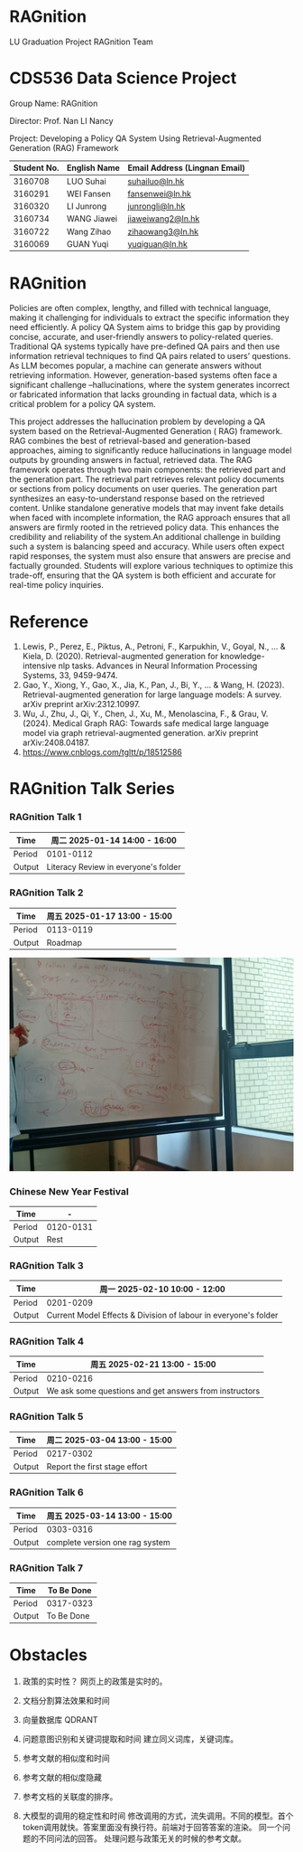 # RAGnition

LU Graduation Project RAGnition Team

# CDS536 Data Science Project

Group Name:            RAGnition

Director:              Prof. Nan LI Nancy

Project:        Developing a Policy QA System Using Retrieval-Augmented Generation (RAG) Framework

| Student No. | English Name | Email Address (Lingnan Email) |
|-------------|--------------|-------------------------------|
| 3160708     | LUO Suhai    | suhailuo@ln.hk                |
| 3160291     | WEI Fansen   | fansenwei@ln.hk               |
| 3160320     | LI Junrong   | junrongli@ln.hk               |
| 3160734     | WANG Jiawei  | jiaweiwang2@ln.hk             |
| 3160722     | Wang Zihao   | zihaowang3@ln.hk              |
| 3160069     | GUAN Yuqi    | yuqiguan@ln.hk                |

# RAGnition

Policies are often complex, lengthy, and filled with technical language, making it challenging for individuals to
extract the specific information they need efficiently. A policy QA System aims to bridge this gap by providing concise,
accurate, and user-friendly answers to policy-related queries. Traditional QA systems typically have pre-defined QA
pairs and then use information retrieval techniques to find QA pairs related to users’ questions. As LLM becomes
popular, a machine can generate answers without retrieving information. However, generation-based systems often face a
significant challenge –hallucinations, where the system generates incorrect or fabricated information that lacks
grounding in factual data, which is a critical problem for a policy QA system.

This project addresses the hallucination problem by developing a QA system based on the Retrieval-Augmented Generation (
RAG) framework. RAG combines the best of retrieval-based and generation-based approaches, aiming to significantly reduce
hallucinations in language model outputs by grounding answers in factual, retrieved data. The RAG framework operates
through two main components: the retrieved part and the generation part. The retrieval part retrieves relevant policy
documents or sections from policy documents on user queries. The generation part synthesizes an easy-to-understand
response based on the retrieved content. Unlike standalone generative models that may invent fake details when faced
with incomplete information, the RAG approach ensures that all answers are firmly rooted in the retrieved policy data.
This enhances the credibility and reliability of the system.An additional challenge in building such a system is
balancing speed and accuracy. While users often expect rapid responses, the system must also ensure that answers are
precise and factually grounded. Students will explore various techniques to optimize this trade-off, ensuring that the
QA system is both efficient and accurate for real-time policy inquiries.

# Reference

1. Lewis, P., Perez, E., Piktus, A., Petroni, F., Karpukhin, V., Goyal, N., ... & Kiela, D. (2020). Retrieval-augmented
   generation for knowledge-intensive nlp tasks. Advances in Neural Information Processing Systems, 33, 9459-9474.
2. Gao, Y., Xiong, Y., Gao, X., Jia, K., Pan, J., Bi, Y., ... & Wang, H. (2023). Retrieval-augmented generation for
   large language models: A survey. arXiv preprint arXiv:2312.10997.
3. Wu, J., Zhu, J., Qi, Y., Chen, J., Xu, M., Menolascina, F., & Grau, V. (2024). Medical Graph RAG: Towards safe
   medical large language model via graph retrieval-augmented generation. arXiv preprint arXiv:2408.04187.
4. https://www.cnblogs.com/tgltt/p/18512586

# RAGnition Talk Series

### RAGnition Talk 1

| Time   | 周二 2025-01-14 14:00 - 16:00          |
|--------|--------------------------------------|
| Period | 0101-0112                            |
| Output | Literacy Review in everyone's folder |

### RAGnition Talk 2

| Time   | 周五 2025-01-17 13:00 - 15:00 |
|--------|-----------------------------|
| Period | 0113-0119                   |
| Output | Roadmap                     |

![solution](figuras/solution.jpg)

### Chinese New Year Festival

| Time   | -         |
|--------|-----------|
| Period | 0120-0131 |
| Output | Rest      |

### RAGnition Talk 3

| Time   | 周一 2025-02-10 10:00 - 12:00                                     |
|--------|-----------------------------------------------------------------|
| Period | 0201-0209                                                       |
| Output | Current Model Effects & Division of labour in everyone's folder |

### RAGnition Talk 4

| Time   | 周五 2025-02-21 13:00 - 15:00                            |
|--------|--------------------------------------------------------|
| Period | 0210-0216                                              |
| Output | We ask some questions and get answers from instructors |

### RAGnition Talk 5

| Time   | 周二 2025-03-04 13:00 - 15:00   |
|--------|-------------------------------|
| Period | 0217-0302                     |
| Output | Report the first stage effort |

### RAGnition Talk 6

| Time   | 周五 2025-03-14 13:00 - 15:00 |
|--------|------------|
| Period | 0303-0316  |
| Output | complete version one rag system |

### RAGnition Talk 7

| Time   | To Be Done |
|--------|------------|
| Period | 0317-0323  |
| Output | To Be Done |

# Obstacles

1. 政策的实时性？
网页上的政策是实时的。

2. 文档分割算法效果和时间
3. 向量数据库  QDRANT

4. 问题意图识别和关键词提取和时间
   建立同义词库，关键词库。

5. 参考文献的相似度和时间
6. 参考文献的相似度隐藏
7. 参考文档的关联度的排序。

8. 大模型的调用的稳定性和时间
   修改调用的方式，流失调用。不同的模型。首个token调用就快。答案里面没有换行符。前端对于回答答案的渲染。
   同一个问题的不同问法的回答。
   处理问题与政策无关的时候的参考文献。